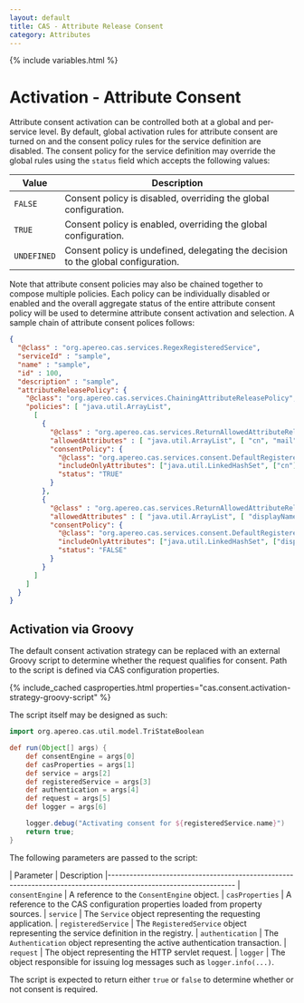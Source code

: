 ```yaml
---
layout: default
title: CAS - Attribute Release Consent
category: Attributes
---
```


{% include variables.html %}

# Activation - Attribute Consent

Attribute consent activation can be controlled both at a global and per-service level. By default, global activation rules for 
attribute consent are turned on and the consent policy rules for the service definition are disabled. The consent policy for
the service definition may override the global rules using the `status` field which accepts the following values:

| Value       | Description                                                                       |
|-------------|-----------------------------------------------------------------------------------|
| `FALSE`     | Consent policy is disabled, overriding the global configuration.                  |
| `TRUE`      | Consent policy is enabled, overriding the global configuration.                   |
| `UNDEFINED` | Consent policy is undefined, delegating the decision to the global configuration. |

Note that attribute consent policies may also be chained together to compose multiple policies. Each policy 
can be individually disabled or enabled and the overall aggregate status
of the entire attribute consent policy will be used to determine attribute consent activation and 
selection. A sample chain of attribute consent polices follows:

```json
{
  "@class" : "org.apereo.cas.services.RegexRegisteredService",
  "serviceId" : "sample",
  "name" : "sample",
  "id" : 100,
  "description" : "sample",
  "attributeReleasePolicy": {
    "@class": "org.apereo.cas.services.ChainingAttributeReleasePolicy",
    "policies": [ "java.util.ArrayList",
      [
        {
          "@class" : "org.apereo.cas.services.ReturnAllowedAttributeReleasePolicy",
          "allowedAttributes" : [ "java.util.ArrayList", [ "cn", "mail", "sn" ] ],
          "consentPolicy": {
            "@class": "org.apereo.cas.services.consent.DefaultRegisteredServiceConsentPolicy",
            "includeOnlyAttributes": ["java.util.LinkedHashSet", ["cn"]],
            "status": "TRUE"
          }
        },
        {
          "@class" : "org.apereo.cas.services.ReturnAllowedAttributeReleasePolicy",
          "allowedAttributes" : [ "java.util.ArrayList", [ "displayName" ] ],
          "consentPolicy": {
            "@class": "org.apereo.cas.services.consent.DefaultRegisteredServiceConsentPolicy",
            "includeOnlyAttributes": ["java.util.LinkedHashSet", ["displayName"]],
            "status": "FALSE"
          }
        }
      ]
    ]
  }
}
```          

## Activation via Groovy

The default consent activation strategy can be replaced with an external Groovy script to determine whether the request 
qualifies for consent. Path to the script is defined via CAS configuration properties.

{% include_cached casproperties.html properties="cas.consent.activation-strategy-groovy-script" %}

The script itself may be designed as such:

```groovy
import org.apereo.cas.util.model.TriStateBoolean

def run(Object[] args) {
    def consentEngine = args[0]
    def casProperties = args[1]
    def service = args[2]
    def registeredService = args[3]
    def authentication = args[4]
    def request = args[5]
    def logger = args[6]

    logger.debug("Activating consent for ${registeredService.name}")
    return true;
}
```

The following parameters are passed to the script:

| Parameter             | Description
|-----------------------------------------------------------------------------------------------------------------
| `consentEngine`       | A reference to the `ConsentEngine` object.
| `casProperties`       | A reference to the CAS configuration properties loaded from property sources.
| `service`             | The `Service` object representing the requesting application.
| `registeredService`   | The `RegisteredService` object representing the service definition in the registry.
| `authentication`      | The `Authentication` object representing the active authentication transaction.
| `request`             | The object representing the HTTP servlet request.
| `logger`              | The object responsible for issuing log messages such as `logger.info(...)`.

The script is expected to return either `true` or `false` to determine whether or not consent is required.
